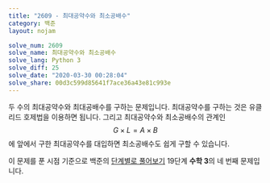 ```yaml
---
title: "2609 - 최대공약수와 최소공배수"
category: 백준
layout: nojam

solve_num: 2609
solve_name: 최대공약수와 최소공배수
solve_lang: Python 3
solve_diff: 25
solve_date: "2020-03-30 00:28:04"
solve_share: 00d3c599d85641f7ace36a43e81c993e
---
```


두 수의 최대공약수와 최대공배수를 구하는 문제입니다. 최대공약수를 구하는 것은 유클리드 호제법을 이용하면 됩니다. 그리고 최대공약수와 최소공배수의 관계인 $$G\times L=A\times B$$에 앞에서 구한 최대공약수를 대입하면 최소공배수도 쉽게 구할 수 있습니다.

이 문제를 푼 시점 기준으로 백준의 [단계별로 풀어보기](http://noj.am/p/s) 19단계 **수학 3**의 네 번째 문제입니다.
